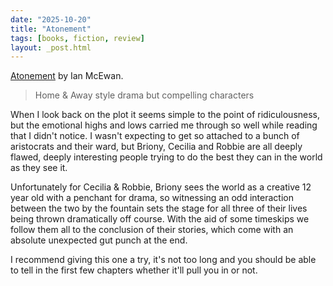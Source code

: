 ```yaml
---
date: "2025-10-20"
title: "Atonement"
tags: [books, fiction, review]
layout: _post.html
---
```


[Atonement](https://www.goodreads.com/book/show/6867.Atonement) by Ian McEwan.

> Home & Away style drama but compelling characters

When I look back on the plot it seems simple to the point of ridiculousness, but the emotional highs and lows carried me through so well while reading that I didn't notice. I wasn't expecting to get so attached to a bunch of aristocrats and their ward, but Briony, Cecilia and Robbie are all deeply flawed, deeply interesting people trying to do the best they can in the world as they see it.

Unfortunately for Cecilia & Robbie, Briony sees the world as a creative 12 year old with a penchant for drama, so witnessing an odd interaction between the two by the fountain sets the stage for all three of their lives being thrown dramatically off course. With the aid of some timeskips we follow them all to the conclusion of their stories, which come with an absolute unexpected gut punch at the end.

I recommend giving this one a try, it's not too long and you should be able to tell in the first few chapters whether it'll pull you in or not.
